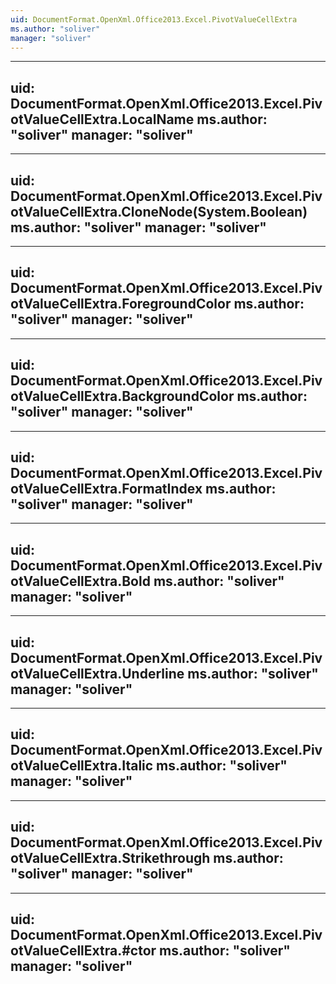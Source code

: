 ```yaml
---
uid: DocumentFormat.OpenXml.Office2013.Excel.PivotValueCellExtra
ms.author: "soliver"
manager: "soliver"
---
```


---
uid: DocumentFormat.OpenXml.Office2013.Excel.PivotValueCellExtra.LocalName
ms.author: "soliver"
manager: "soliver"
---

---
uid: DocumentFormat.OpenXml.Office2013.Excel.PivotValueCellExtra.CloneNode(System.Boolean)
ms.author: "soliver"
manager: "soliver"
---

---
uid: DocumentFormat.OpenXml.Office2013.Excel.PivotValueCellExtra.ForegroundColor
ms.author: "soliver"
manager: "soliver"
---

---
uid: DocumentFormat.OpenXml.Office2013.Excel.PivotValueCellExtra.BackgroundColor
ms.author: "soliver"
manager: "soliver"
---

---
uid: DocumentFormat.OpenXml.Office2013.Excel.PivotValueCellExtra.FormatIndex
ms.author: "soliver"
manager: "soliver"
---

---
uid: DocumentFormat.OpenXml.Office2013.Excel.PivotValueCellExtra.Bold
ms.author: "soliver"
manager: "soliver"
---

---
uid: DocumentFormat.OpenXml.Office2013.Excel.PivotValueCellExtra.Underline
ms.author: "soliver"
manager: "soliver"
---

---
uid: DocumentFormat.OpenXml.Office2013.Excel.PivotValueCellExtra.Italic
ms.author: "soliver"
manager: "soliver"
---

---
uid: DocumentFormat.OpenXml.Office2013.Excel.PivotValueCellExtra.Strikethrough
ms.author: "soliver"
manager: "soliver"
---

---
uid: DocumentFormat.OpenXml.Office2013.Excel.PivotValueCellExtra.#ctor
ms.author: "soliver"
manager: "soliver"
---
